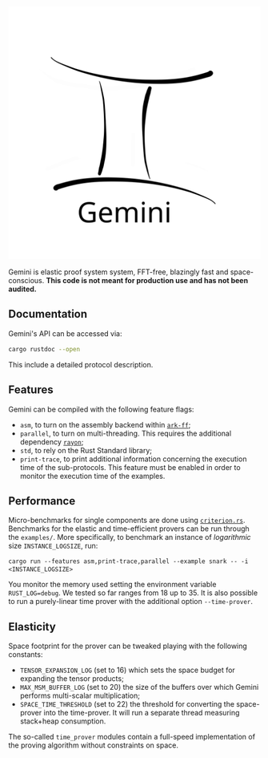 <p align="center">
  <img src="doc/logo.svg" width=600px />
</p>

Gemini is elastic proof system system, FFT-free, blazingly fast and space-conscious.
**This code is **not** meant for production use and has not been audited.**


## Documentation

Gemini's API can be accessed via:

```bash
cargo rustdoc --open
```
This include a detailed protocol description.

## Features

Gemini can be compiled with the following feature flags:

- `asm`, to turn on the assembly backend within [`ark-ff`](https://docs.rs/ark-ff/);
- `parallel`, to turn on multi-threading. This requires the additional dependency [`rayon`](https://docs.rs/rayon/latest/rayon/);
- `std`, to rely on the Rust Standard library;
- `print-trace`, to print additional information concerning the execution time of the sub-protocols. This feature must be enabled in order to monitor the execution time of the examples.


## Performance

Micro-benchmarks for single components are done using [`criterion.rs`](https://github.com/bheisler/criterion.rs).
Benchmarks for the elastic and time-efficient provers can be run through the `examples/`.
More specifically, to benchmark an instance of *logarithmic* size `INSTANCE_LOGSIZE`, run:
```
cargo run --features asm,print-trace,parallel --example snark -- -i <INSTANCE_LOGSIZE>
```
You monitor the memory used setting the environment variable `RUST_LOG=debug`.
We tested so far ranges from 18 up to 35.
It is also possible to run a purely-linear time prover with the additional option `--time-prover`.

## Elasticity

Space footprint for the prover can be tweaked playing with the following constants:
- `TENSOR_EXPANSION_LOG` (set to 16) which sets the space budget for expanding the tensor products;
- `MAX_MSM_BUFFER_LOG` (set to 20) the size of the buffers over which Gemini performs multi-scalar multiplication;
- `SPACE_TIME_THRESHOLD` (set to 22) the threshold for converting the space-prover into the time-prover.
It will run a separate thread measuring stack+heap consumption.

The so-called `time_prover` modules contain a full-speed implementation of the proving algorithm without constraints on space.
